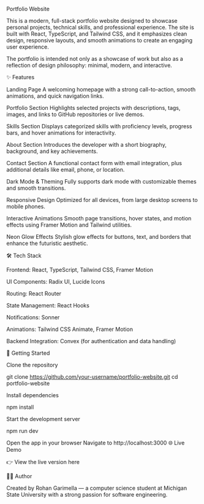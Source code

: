 Portfolio Website

This is a modern, full-stack portfolio website designed to showcase personal projects, technical skills, and professional experience. The site is built with React, TypeScript, and Tailwind CSS, and it emphasizes clean design, responsive layouts, and smooth animations to create an engaging user experience.

The portfolio is intended not only as a showcase of work but also as a reflection of design philosophy: minimal, modern, and interactive.

✨ Features

Landing Page
A welcoming homepage with a strong call-to-action, smooth animations, and quick navigation links.

Portfolio Section
Highlights selected projects with descriptions, tags, images, and links to GitHub repositories or live demos.

Skills Section
Displays categorized skills with proficiency levels, progress bars, and hover animations for interactivity.

About Section
Introduces the developer with a short biography, background, and key achievements.

Contact Section
A functional contact form with email integration, plus additional details like email, phone, or location.

Dark Mode & Theming
Fully supports dark mode with customizable themes and smooth transitions.

Responsive Design
Optimized for all devices, from large desktop screens to mobile phones.

Interactive Animations
Smooth page transitions, hover states, and motion effects using Framer Motion and Tailwind utilities.

Neon Glow Effects
Stylish glow effects for buttons, text, and borders that enhance the futuristic aesthetic.

🛠️ Tech Stack

Frontend: React, TypeScript, Tailwind CSS, Framer Motion

UI Components: Radix UI, Lucide Icons

Routing: React Router

State Management: React Hooks

Notifications: Sonner

Animations: Tailwind CSS Animate, Framer Motion

Backend Integration: Convex (for authentication and data handling)

🚀 Getting Started

Clone the repository

git clone https://github.com/your-username/portfolio-website.git
cd portfolio-website

Install dependencies

npm install

Start the development server

npm run dev

Open the app in your browser
Navigate to http://localhost:3000
🌐 Live Demo

👉 View the live version here

👨‍💻 Author

Created by Rohan Garimella — a computer science student at Michigan State University with a strong passion for software engineering. 

